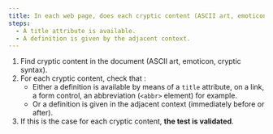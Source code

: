 ```yaml
---
title: In each web page, does each cryptic content (ASCII art, emoticon, cryptic syntax) meet one of these conditions?
steps:
  - A title attribute is available.
  - A definition is given by the adjacent context.
---
```


1. Find cryptic content in the document (ASCII art, emoticon, cryptic syntax).
2. For each cryptic content, check that :
   - Either a definition is available by means of a `title` attribute, on a link, a form control, an abbreviation (`<abbr>` element) for example.
   - Or a definition is given in the adjacent context (immediately before or after).
3. If this is the case for each cryptic content, **the test is validated**.
